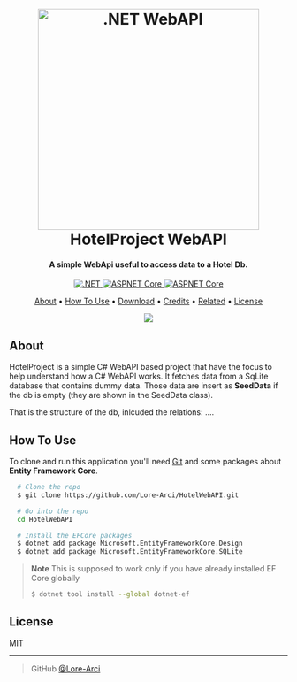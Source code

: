 <h1 align="center">
  <br>
  <a href="#"><img src="https://github.com/Lore-Arci/HotelWebAPI/blob/main/Imgs/NET%20WebAPI.png?raw=true" alt=".NET WebAPI" width="400"></a>
  <br>
  HotelProject WebAPI
  <br>
</h1>

<h4 align="center">A simple WebApi useful to access data to a Hotel Db.</h4>

<!-- Versions -->
<p align="center">
  <a href="https://dotnet.microsoft.com/it-it/download/dotnet/8.0">
    <img src="https://github.com/Lore-Arci/HotelWebAPI/blob/main/Imgs/DOTNETV.svg"
         alt=".NET">
  </a>

  <a href="https://dotnet.microsoft.com/it-it/download/dotnet/8.0">
    <img src="https://github.com/Lore-Arci/HotelWebAPI/blob/main/Imgs/ASPNETCoreV.svg"
         alt="ASPNET Core">
  </a>

  <a href="https://www.nuget.org/packages/Microsoft.EntityFrameworkCore">
    <img src="https://github.com/Lore-Arci/HotelWebAPI/blob/main/Imgs/EFCoreV.svg"
         alt="ASPNET Core">
  </a>
</p>

<!-- Sections -->
<p align="center">
  <a href="#">About</a> •
  <a href="#">How To Use</a> •
  <a href="#">Download</a> •
  <a href="#">Credits</a> •
  <a href="#">Related</a> •
  <a href="#">License</a>
</p>

<div align="center">
  <img src="https://github.com/Lore-Arci/HotelWebAPI/blob/main/Imgs/TryAPIGIF.gif"></img> 
</div>


## About

HotelProject is a simple C# WebAPI based project that have the focus to help understand how a C# WebAPI works. It fetches data from a SqLite database that contains dummy data. Those data are insert as <b>SeedData</b> if the db is empty (they are shown in the SeedData class). 

That is the structure of the db, inlcuded the relations: 
....

## How To Use

To clone and run this application you'll need <a href="https://git-scm.com">Git</a> and some packages about <b>Entity Framework Core</b>. 
```bash
  # Clone the repo
  $ git clone https://github.com/Lore-Arci/HotelWebAPI.git

  # Go into the repo
  cd HotelWebAPI

  # Install the EFCore packages
  $ dotnet add package Microsoft.EntityFrameworkCore.Design
  $ dotnet add package Microsoft.EntityFrameworkCore.SQLite
```

> **Note**
> This is supposed to work only if you have already installed EF Core globally
> ```bash
> $ dotnet tool install --global dotnet-ef
> ```

## License

MIT

---

> GitHub [@Lore-Arci](https://github.com/Lore-Arci) 
